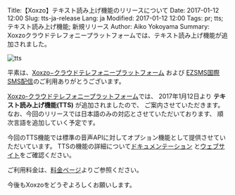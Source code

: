 Title:【Xoxzo】テキスト読み上げ機能のリリースについて 
Date: 2017-01-12 12:00
Slug: tts-ja-release
Lang: ja
Modified: 2017-01-12 12:00
Tags: pr; tts; テキスト読み上げ機能; 新規リリース
Author: Aiko Yokoyama
Summary: Xoxzoクラウドテレフォニープラットフォームでは、テキスト読み上げ機能が追加されました。

![tts]({filename}/images/tts.png)

平素は、[Xoxzo−クラウドテレフォニープラットフォーム](https://www.xoxzo.com/ja/) および
[EZSMS国際SMS配信](https://www.ezsms.biz/ja/)のご利用ありがとうございます。

[Xoxzo-クラウドテレフォニープラットフォーム](https://www.xoxzo.com/ja/)では、
2017年1月12日より **テキスト読み上げ機能(TTS)** が追加されましたので、
ご案内させていただきます。なお、今回のリリースでは日本語のみの対応とさせていただいております、
順次言語を追加していく予定です。

今回のTTS機能では標準の音声APIに対してオプション機能として提供させていただいています。
TTSの機能の詳細について[ドキュメンテーション](http://docs.xoxzo.com/ja/utilsapi.html#text-to-speech)
と[ウェブサイト](https://www.xoxzo.com/ja/about/utilities-api/)をご確認ください。

ご利用料金は、[料金ページ](https://www.xoxzo.com/ja/about/utilities-pricing/)よりご参照ください。

今後もXoxzoをどうぞよろしくお願いします。


